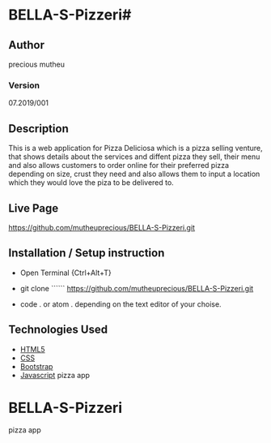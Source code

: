# BELLA-S-Pizzeri# 
## Author

precious mutheu

### Version
07.2019/001

## Description

This is a web application for Pizza Deliciosa which is a pizza selling venture, that shows details about the services and diffent pizza they sell, their menu and also allows customers to order online for their preferred pizza depending on size, crust they need and also allows them to input a location which they would love the piza to be delivered to. 

## Live Page 
https://github.com/mutheuprecious/BELLA-S-Pizzeri.git


## Installation / Setup instruction
* Open Terminal {Ctrl+Alt+T}

* git clone ``````
https://github.com/mutheuprecious/BELLA-S-Pizzeri.git

* code . or atom . depending on the text editor of your choise.

## Technologies Used

* [HTML5](https://github.com/topics/html5)
* [CSS](https://github.com/topics/css3)
* [Bootstrap](https://github.com/topics/bootstrap)
* [Javascript](https://github.com/topics/javascript)
pizza app
# BELLA-S-Pizzeri
pizza app
